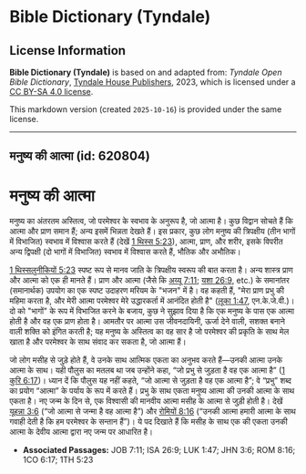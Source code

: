 # Bible Dictionary (Tyndale)

## License Information

**Bible Dictionary (Tyndale)** is based on and adapted from: _Tyndale Open Bible Dictionary_, [Tyndale House Publishers](https://tyndaleopenresources.com/), 2023, which is licensed under a [CC BY-SA 4.0 license](https://creativecommons.org/licenses/by-sa/4.0/legalcode.en).

This markdown version (created `2025-10-16`) is provided under the same license.



--------------------------------

## मनुष्य की आत्मा (id: 620804)

मनुष्य की आत्मा
===============

मनुष्य का अंतरतम अस्तित्व, जो परमेश्वर के स्वभाव के अनुरूप है, जो आत्मा है। कुछ विद्वान सोचते हैं कि आत्मा और प्राण समान हैं; अन्य इसमें भिन्नता देखते हैं। इस प्रकार, कुछ लोग मनुष्य की त्रिपक्षीय (तीन भागों में विभाजित) स्वभाव में विश्वास करते हैं (देखें [1 थिस्स 5:23](https://ref.ly/1Thess5:23)), आत्मा, प्राण, और शरीर, इसके विपरीत अन्य द्विपक्षी (दो भागों में विभाजित) स्वभाव में विश्वास करते हैं, भौतिक और अभौतिक।

[1 थिस्सलुनीकियों 5:23](https://ref.ly/1Thess5:23) स्पष्ट रूप से मानव जाति के त्रिपक्षीय स्वरूप की बात करता है। अन्य शास्त्र प्राण और आत्मा को एक ही मानते हैं। प्राण और आत्मा (जैसे कि [अय्यू 7:11](https://ref.ly/Job7:11); [यशा 26:9](https://ref.ly/Isa26:9), etc.) के समानांतर (समानार्थक) उपयोग का एक स्पष्ट उदाहरण मरियम के "भजन" में है। वह कहती हैं, "मेरा प्राण प्रभु की महिमा करता है, और मेरी आत्मा परमेश्वर मेरे उद्धारकर्ता में आनंदित होती है" ([लूका 1:47](https://ref.ly/Luke1:47), एन.के.जे.वी.)। दो को "भागों" के रूप में विभाजित करने के बजाय, कुछ ने सुझाव दिया है कि एक मनुष्य के पास एक आत्मा होती है और वह एक प्राण होता है। आमतौर पर आत्मा उस जीवनदायिनी, ऊर्जा देने वाली, सशक्त बनाने वाली शक्ति को इंगित करती है; यह मनुष्य के अस्तित्व का वह सार है जो परमेश्वर की प्रकृति के साथ मेल खाता है और परमेश्वर के साथ संवाद कर सकता है, जो आत्मा हैं।

जो लोग मसीह से जुड़े होते हैं, वे उनके साथ आत्मिक एकता का अनुभव करते हैं—उनकी आत्मा उनके आत्मा के साथ। यही पौलुस का मतलब था जब उन्होंने कहा, “जो प्रभु से जुड़ता है वह एक आत्मा है” ([1 कुरि 6:17](https://ref.ly/1Cor6:17))। ध्यान दें कि पौलुस यह नहीं कहते, “जो आत्मा से जुड़ता है वह एक आत्मा है”; वे “प्रभु” शब्द का प्रयोग “आत्मा” के पर्याय के रूप में करते हैं। प्रभु के साथ एकता मनुष्य आत्मा की उनकी आत्मा के साथ एकता है। नए जन्म के दिन से, एक विश्वासी की मानवीय आत्मा मसीह के आत्मा से जुड़ी होती है। देखें [यूहन्ना 3:6](https://ref.ly/John3:6) (“जो आत्मा से जन्मा है वह आत्मा है”) और [रोमियों 8:16](https://ref.ly/Rom8:16) (“उनकी आत्मा हमारी आत्मा के साथ गवाही देती है कि हम परमेश्वर के सन्तान हैं”)। ये पद दिखाते हैं कि मसीह के साथ एक की एकता उनकी आत्मा के देवीय आत्मा द्वारा नए जन्म पर आधारित है।

* **Associated Passages:** JOB 7:11; ISA 26:9; LUK 1:47; JHN 3:6; ROM 8:16; 1CO 6:17; 1TH 5:23

